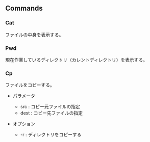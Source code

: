 ## Commands

### Cat

ファイルの中身を表示する。

### Pwd

現在作業しているディレクトリ（カレントディレクトリ）を表示する。

### Cp

ファイルをコピーする。

- パラメータ
  - src : コピー元ファイルの指定
  - dest  : コピー先ファイルの指定

- オプション
  - -r : ディレクトリをコピーする

